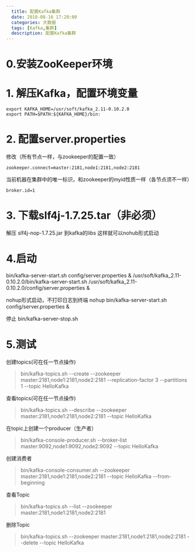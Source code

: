 ```yaml
---
  title: 配置Kafka集群
  date: 2018-08-16 17:20:00
  categories: 大数据
  tags: [Kafka,集群]
  description: 配置Kafka集群
---
```


# 0.安装ZooKeeper环境

# 1. 解压Kafka，配置环境变量
```
export KAFKA_HOME=/usr/soft/kafka_2.11-0.10.2.0
export PATH=$PATH:${KAFKA_HOME}/bin:
```

# 2. 配置server.properties

修改（所有节点一样，与zookeeper的配置一致）
```
zookeeper.connect=master:2181,node1:2181,node2:2181
```

当前机器在集群中的唯一标识，和zookeeper的myid性质一样（各节点须不一样）

```
broker.id=1
```

# 3. 下载slf4j-1.7.25.tar（非必须）

解压 slf4j-nop-1.7.25.jar 到kafka的libs 这样就可以nohub形式启动

# 4.启动

bin/kafka-server-start.sh config/server.properties &
/usr/soft/kafka_2.11-0.10.2.0/bin/kafka-server-start.sh /usr/soft/kafka_2.11-0.10.2.0/config/server.properties &

nohup形式启动，不打印日志到终端
nohup bin/kafka-server-start.sh config/server.properties &

停止
bin/kafka-server-stop.sh


# 5.测试

创建topics(可在任一节点操作)
> bin/kafka-topics.sh --create --zookeeper master:2181,node1:2181,node2:2181 --replication-factor 3 --partitions 1 --topic HelloKafka

查看topics(可在任一节点操作)
> bin/kafka-topics.sh --describe --zookeeper master:2181,node1:2181,node2:2181 --topic HelloKafka

在topic上创建一个producer（生产者）
> bin/kafka-console-producer.sh --broker-list master:9092,node1:9092,node2:9092 --topic HelloKafka

创建消费者
> bin/kafka-console-consumer.sh --zookeeper master:2181,node1:2181,node2:2181 --topic HelloKafka --from-beginning

查看Topic
> bin/kafka-topics.sh --list --zookeeper master:2181,node1:2181,node2:2181

删除Topic
> bin/kafka-topics.sh --zookeeper master:2181,node1:2181,node2:2181 --delete --topic HelloKafka
